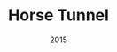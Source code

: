 ---
title: Horse Tunnel
_img: space-cable-w.jpg
size: 40 x 430 inches, Framed
medium: Oil on canvas
date: 2015
price: Inquire
_render: false
---